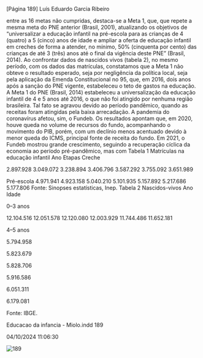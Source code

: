 [Página 189]
Luís Eduardo Garcia Ribeiro

entre as 16 metas não cumpridas, destaca-se a Meta 1, que, que repete
a mesma meta do PNE anterior (Brasil, 2001), atualizando os objetivos
de “universalizar a educação infantil na pré-escola para as crianças de
4 (quatro) a 5 (cinco) anos de idade e ampliar a oferta de educação
infantil em creches de forma a atender, no mínimo, 50% (cinquenta
por cento) das crianças de até 3 (três) anos até o final da vigência deste
PNE” (Brasil, 2014).
Ao confrontar dados de nascidos vivos (tabela 2), no mesmo período, com os dados das matrículas, constatamos que a Meta 1 não
obteve o resultado esperado, seja por negligência da política local, seja
pela aplicação da Emenda Constitucional no 95, que, em 2016, dois
anos após a sanção do PNE vigente, estabeleceu o teto de gastos na
educação.
A Meta 1 do PNE (Brasil, 2014) estabeleceu a universalização da
educação infantil de 4 e 5 anos até 2016, o que não foi atingido por
nenhuma região brasileira. Tal fato se agravou devido ao período pandêmico, quando as receitas foram atingidas pela baixa arrecadação.
A pandemia do coronavírus afetou, sim, o Fundeb. Os resultados
apontam que, em 2020, houve queda no volume de recursos do fundo,
acompanhando o movimento do PIB, porém, com um declínio menos
acentuado devido à menor queda do ICMS, principal fonte de receita
do fundo.
Em 2021, o Fundeb mostrou grande crescimento, seguindo a recuperação cíclica da economia ao período pré-pandêmico, mas com
Tabela 1
Matrículas na educação infantil
Ano
Etapas
Creche








2.897.928 3.049.072 3.238.894 3.406.796 3.587.292 3.755.092 3.651.989

Pré-escola 4.971.941 4.923.158 5.040.210 5.101.935 5.157.892 5.217.686 5.177.806
Fonte: Sinopses estatísticas, Inep.
Tabela 2
Nascidos-vivos
Ano
Idade







0–3 anos

12.104.516 12.051.578 12.120.080 12.003.929 11.744.486 11.652.181

4–5 anos

5.794.958

5.823.679

5.828.706

5.916.586

6.051.311

6.179.081

Fonte: IBGE.


Educacao da infancia - Miolo.indd 189

04/10/2024 11:06:30

![189](./img/page_189-01.jpg)
